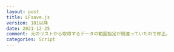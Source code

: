 ```yaml
---
layout: post
title: LFsave.js
version: 181以降
date: 2021-12-25
comment: 元のリストから取得するデータの範囲指定が間違っていたので修正。
categories: Script
---
```

<BR>
<script src="https://gist.github.com/tar80/e480eb70087059b2f388ffaf9260fe7b.js"></script>
